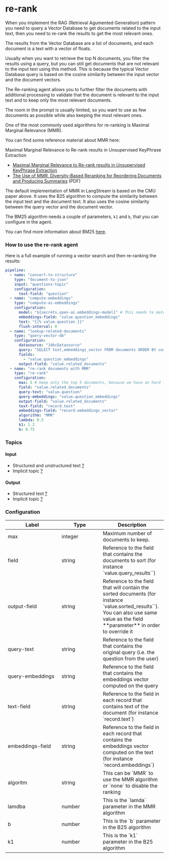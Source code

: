 # re-rank

When you implement the RAG (Retrieval Agumented Generation) pattern you need to query a Vector Database to get documents related to the input text, then you need to re-rank the results to get the most relevant ones.

The results from the Vector Database are a list of documents, and each document is a text with a vector of floats.

Usually when you want to retrieve the top N documents, you filter the results using a query, but you can still get documents that are not relevant to the input text using this method. This is because the typical Vector Database query is based on the cosine similarity between the input vector and the document vectors.

The Re-ranking agent allows you to further filter the documents with additional processing to validate that the document is relevant to the input text and to keep only the most relevant documents.

The room in the prompt is usually limited, so you want to use as few documents as possible while also keeping the most relevant ones.

One of the most commonly used algorithms for re-ranking is Maximal Marginal Relevance (MMR).

You can find some reference material about MMR here:

Maximal Marginal Relevance to Re-rank results in Unsupervised KeyPhrase Extraction

* [Maximal Marginal Relevance to Re-rank results in Unsupervised KeyPhrase Extraction](https://medium.com/tech-that-works/maximal-marginal-relevance-to-rerank-results-in-unsupervised-keyphrase-extraction-22d95015c7c5)
* [The Use of MMR, Diversity-Based Reranking for Reordering Documents and Producing Summaries](https://www.cs.cmu.edu/\~jgc/publication/The\_Use\_MMR\_Diversity\_Based\_LTMIR\_1998.pdf) (PDF)

The default implementation of MMR in LangStream is based on the CMU paper above. It uses the B25 algorithm to compute the similarity between the input text and the document text. It also uses the cosine similarity between the query vector and the document vector.

The BM25 algorithm needs a couple of parameters, `k1` and `b`, that you can configure in the agent.

You can find more information about BM25 [here](https://en.wikipedia.org/wiki/Okapi\_BM25).

### How to use the re-rank agent

Here is a full example of running a vector search and then re-ranking the results:

```yaml
pipeline:
  - name: "convert-to-structure"
    type: "document-to-json"
    input: "questions-topic"
    configuration:
      text-field: "question"
  - name: "compute-embeddings"
    type: "compute-ai-embeddings"
    configuration:
      model: "${secrets.open-ai.embeddings-model}" # This needs to match the name of the model deployment, not the base model
      embeddings-field: "value.question_embeddings"
      text: "{{% value.question }}"
      flush-interval: 0
  - name: "lookup-related-documents"
    type: "query-vector-db"
    configuration:
      datasource: "JdbcDatasource"
      query: "SELECT text,embeddings_vector FROM documents ORDER BY cosine_similarity(embeddings_vector, CAST(? as FLOAT ARRAY)) DESC LIMIT 20"
      fields:
        - "value.question_embeddings"
      output-field: "value.related_documents"
  - name: "re-rank documents with MMR"
    type: "re-rank"
    configuration:
      max: 5 # keep only the top 5 documents, because we have an hard limit on the prompt size
      field: "value.related_documents"
      query-text: "value.question"
      query-embeddings: "value.question_embeddings"
      output-field: "value.related_documents"
      text-field: "record.text"
      embeddings-field: "record.embeddings_vector"
      algorithm: "MMR"
      lambda: 0.5
      k1: 1.2
      b: 0.75
```

### **Topics**

#### **Input**

* Structured and unstructured text [?](../agent-messaging.md#implicit-input-and-output-topics)
* Implicit topic [?](../agent-messaging.md#implicit-input-and-output-topics)

#### **Output**

* Structured text [?](../agent-messaging.md#implicit-input-and-output-topics)
* Implicit topic [?](../agent-messaging.md#implicit-input-and-output-topics)

### **Configuration**

<table><thead><tr><th width="155.33333333333331">Label</th><th width="115">Type</th><th>Description</th></tr></thead><tbody><tr><td>max</td><td>integer</td><td>Maximum number of documents to keep.</td></tr><tr><td>field</td><td>string</td><td>Reference to the field that contains the documents to sort (for instance `value.query_results``)</td></tr><tr><td>output-field</td><td>string</td><td>Reference to the field that will contain the sorted documents (for instance `value.sorted_results``). You can also use same value as the field **parameter** in order to override it</td></tr><tr><td>query-text</td><td>string</td><td>Reference to the field that contains the original query (i.e. the question from the user)</td></tr><tr><td>query-embeddings</td><td>string</td><td>Reference to the field that contains the embeddings vector computed on the query</td></tr><tr><td>text-field</td><td>string</td><td>Reference to the field in each record that contains text of the document (for instance `record.text`)</td></tr><tr><td>embeddings-field</td><td>string</td><td>Reference to the field in each record that contains the embeddings vector computed on the text (for instance `record.embeddings`)</td></tr><tr><td>algoritm</td><td>string</td><td>This can be `MMR` to use the MMR algorithm or `none` to disable the ranking</td></tr><tr><td>lamdba</td><td>number</td><td>This is the `lamda` parameter in the MMR algorithm</td></tr><tr><td>b</td><td>number</td><td>This is the `b` parameter in the B25 algorithm</td></tr><tr><td>k1</td><td>number</td><td>This is the `k1` parameter in the B25 algorithm</td></tr></tbody></table>
